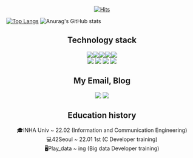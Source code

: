 <div align=center>
  
[![Hits](https://hits.seeyoufarm.com/api/count/incr/badge.svg?url=https%3A%2F%2Fgithub.com%2Fukjinlee66&count_bg=%233DA6C8&title_bg=%23C6CD65&icon=&icon_color=%23E7E7E7&title=visit&edge_flat=false)](https://hits.seeyoufarm.com)
<div align=left>

[![Top Langs](https://github-readme-stats.vercel.app/api/top-langs/?username=ukjinlee66)](https://github.com/anuraghazra/github-readme-stats)
![Anurag's GitHub stats](https://github-readme-stats.vercel.app/api?username=ukjinlee66&count_private=true&show_icons=true&theme=cobalt)

<div align=center>
  
## Technology stack<br>
  
![](https://img.shields.io/badge/-C-fff?&logo=c&logoColor=007396)![](https://img.shields.io/badge/-C++-fff?&logo=c%2B%2B&logoColor=007396)![](https://img.shields.io/badge/-Kubernetes-fff?&logo=kubernetes)![](https://img.shields.io/badge/-Docker-fff?&logo=Docker)![](https://img.shields.io/badge/-Java-fff?&logo=Java&logoColor=007396)<br>![](https://img.shields.io/badge/-MySQL-fff?&logo=mysql&logoColor=007396)
![](https://img.shields.io/badge/-HTML5-fff?&logo=HTML5&logoColor=#E34F26)
![](https://img.shields.io/badge/-CSS3-fff?&logo=CSS3&logoColor=1572B6)
![](https://img.shields.io/badge/-Spring-fff?&logo=Spring&logoColor=#6DB33F)
## My Email, Blog

<a href="mailto:ukjinlee66@gmail.com" target="_blank"><img src="https://img.shields.io/badge/Gmail-de0101?style=soft-square&logo=gmail&logoColor=white"/></a>
<a href="https://ukjinlee.tistory.com" target="_blank"><img src="https://img.shields.io/badge/Blog-ffffff?style=soft-square&logo=Github&logoColor=black"/></a>

## Education history<br>
🎓INHA Univ ~ 22.02 (Information and Communication Engineering)<br>
💻42Seoul ~ 22.01 1st (C Developer training)<br>
🖥Play_data ~ ing (Big data Developer training)<br>
<!--
**ukjinlee66/ukjinlee66** is a ✨ _special_ ✨ repository because its `README.md` (this file) appears on your GitHub profile.

Here are some ideas to get you started:

- 🔭 I’m currently working on ...
- 🌱 I’m currently learning ...
- 👯 I’m looking to collaborate on ...
- 🤔 I’m looking for help with ...
- 💬 Ask me about ...
- 📫 How to reach me: ...
- 😄 Pronouns: ...
- ⚡ Fun fact: ...
-->
